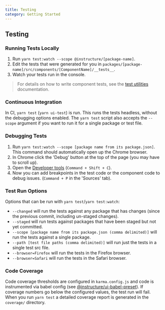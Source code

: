 ```yaml
---
title: Testing
category: Getting Started
---
```


## Testing

### Running Tests Locally

1. Run `yarn test:watch --scope @instructure/[package-name]`.
1. Edit the tests that were generated for you in `packages/[package-name]/src/components/[ComponentName]/__tests__`.
1. Watch your tests run in the console.

> For details on how to write component tests, see the [test utilities](#ui-test-utils) documentation.

### Continuous Integration

In CI, `yarn test` (`yarn ui-test`) is run. This runs the tests headless, without the debugging options enabled.
The `yarn test` script also accepts the `--scope` argument if you want to run it for a single package or test file.

### Debugging Tests

1. Run `yarn test:watch --scope [package name from its package.json]`. This command should automatically open up the Chrome browser.
2. In Chrome click the 'Debug' button at the top of the page (you may have to scroll up).
3. Open the [Developer tools](https://developers.google.com/web/tools/chrome-devtools/debug/?hl=en) (`Command + Shift + C`).
4. Now you can add breakpoints in the test code or the component code to debug issues. (`Command + P` in the 'Sources' tab).

### Test Run Options

Options that can be run with `yarn test`/`yarn test:watch`:
- `--changed` will run the tests against any package that has changes (since the previous commit, including un-staged changes).
- `--staged` will run tests against packages that have been staged but not yet committed.
- `--scope [package name from its package.json (comma delimited)]` will run the tests against a single package.
- `--path [test file paths (comma delimited)]` will run just the tests in a single test src file.
- `--browser=Firefox` will run the tests in the Firefox browser.
- `--browser=Safari` will run the tests in the Safari browser.

### Code Coverage

Code coverage thresholds are configured in `karma.config.js` and code is instrumented
via babel config (see [@instructure/ui-babel-preset](#ui-babel-preset)).
If coverage numbers go below the configured values, the test run will fail.
When you run `yarn test` a detailed coverage report is generated in the `coverage/` directory.
